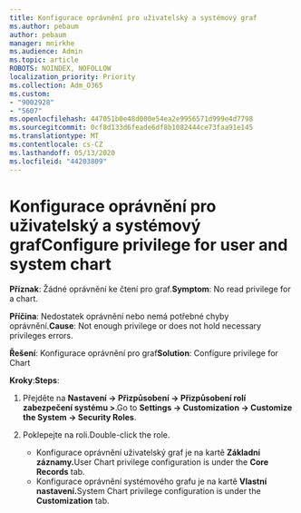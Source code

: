 ```yaml
---
title: Konfigurace oprávnění pro uživatelský a systémový graf
ms.author: pebaum
author: pebaum
manager: mnirkhe
ms.audience: Admin
ms.topic: article
ROBOTS: NOINDEX, NOFOLLOW
localization_priority: Priority
ms.collection: Adm_O365
ms.custom:
- "9002928"
- "5607"
ms.openlocfilehash: 447051b0e48d000e54ea2e9956571d999e4d7798
ms.sourcegitcommit: 0cf8d133d6feade6df8b1082444ce73faa91e145
ms.translationtype: MT
ms.contentlocale: cs-CZ
ms.lasthandoff: 05/13/2020
ms.locfileid: "44203809"
---
```

# <a name="configure-privilege-for-user-and-system-chart"></a><span data-ttu-id="3109e-102">Konfigurace oprávnění pro uživatelský a systémový graf</span><span class="sxs-lookup"><span data-stu-id="3109e-102">Configure privilege for user and system chart</span></span>

<span data-ttu-id="3109e-103">**Příznak**: Žádné oprávnění ke čtení pro graf.</span><span class="sxs-lookup"><span data-stu-id="3109e-103">**Symptom**: No read privilege for a chart.</span></span>

<span data-ttu-id="3109e-104">**Příčina**: Nedostatek oprávnění nebo nemá potřebné chyby oprávnění.</span><span class="sxs-lookup"><span data-stu-id="3109e-104">**Cause**: Not enough privilege or does not hold necessary privileges errors.</span></span>

<span data-ttu-id="3109e-105">**Řešení**: Konfigurace oprávnění pro graf</span><span class="sxs-lookup"><span data-stu-id="3109e-105">**Solution**: Configure privilege for Chart</span></span>

<span data-ttu-id="3109e-106">**Kroky**:</span><span class="sxs-lookup"><span data-stu-id="3109e-106">**Steps**:</span></span>

1. <span data-ttu-id="3109e-107">Přejděte na **Nastavení -> Přizpůsobení -> Přizpůsobení rolí zabezpečení systému >**.</span><span class="sxs-lookup"><span data-stu-id="3109e-107">Go to **Settings -> Customization -> Customize the System -> Security Roles**.</span></span>

2. <span data-ttu-id="3109e-108">Poklepejte na roli.</span><span class="sxs-lookup"><span data-stu-id="3109e-108">Double-click the role.</span></span>

    - <span data-ttu-id="3109e-109">Konfigurace oprávnění uživatelský graf je na kartě **Základní záznamy.**</span><span class="sxs-lookup"><span data-stu-id="3109e-109">User Chart privilege configuration is under the **Core Records** tab.</span></span>
    - <span data-ttu-id="3109e-110">Konfigurace oprávnění systémového grafu je na kartě **Vlastní nastavení.**</span><span class="sxs-lookup"><span data-stu-id="3109e-110">System Chart privilege configuration is under the **Customization** tab.</span></span>
